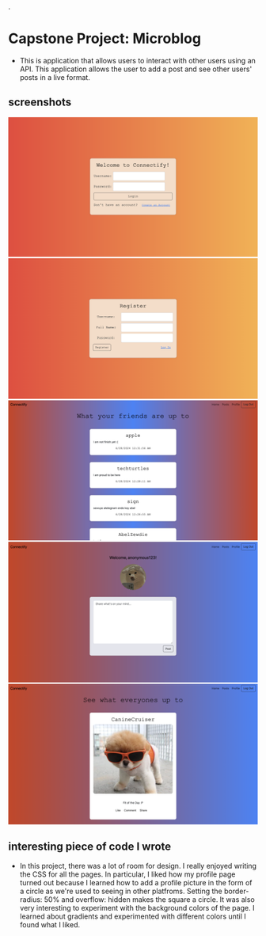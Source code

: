 .
# Capstone Project: Microblog
- This is application that allows users to interact with other users using an API. This application allows the user to add a post and see other users' posts in a live format.

## screenshots
![Login page](/images/login%20page.png)
![Registration page](/images/registration%20page.png)
![Posts page](/images/posts%20page.png)
![Profile page](/images/profile%20page.png)
![Home page](/images/home%20page.png)

## interesting piece of code I wrote
- In this project, there was a lot of room for design. I really enjoyed writing the CSS for all the pages. In particular, I liked how my profile page turned out because I learned how to add a profile picture in the form of a circle as we're used to seeing in other platfroms. Setting the border-radius: 50% and overflow: hidden makes the square a circle. It was also very interesting to experiment with the background colors of the page. I learned about gradients and experimented with different colors until I found what I liked.
